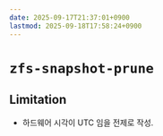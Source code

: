 ```yaml
---
date: 2025-09-17T21:37:01+0900
lastmod: 2025-09-18T17:58:24+0900
---
```


# `zfs-snapshot-prune`

## Limitation

- 하드웨어 시각이 UTC 임을 전제로 작성.
